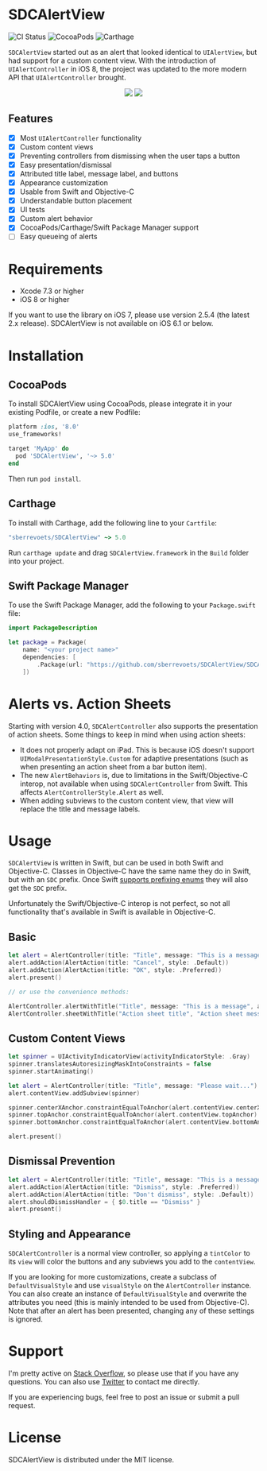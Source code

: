 # SDCAlertView

![CI Status](https://travis-ci.org/sberrevoets/SDCAlertView.svg?branch=master)
![CocoaPods](https://img.shields.io/cocoapods/v/SDCAlertView.svg)
![Carthage](https://img.shields.io/badge/Carthage-compatible-4BC51D.svg?style=flat)

`SDCAlertView` started out as an alert that looked identical to `UIAlertView`, but had support for a custom content view. With the introduction of `UIAlertController` in iOS 8, the project was updated to the more modern API that `UIAlertController` brought.

<div align="center">
    <img src="http://sberrevoets.github.io/SDCAlertView/ActionSheet.gif">
    <img src="http://sberrevoets.github.io/SDCAlertView/Alert.gif">
</div>

## Features

- [x] Most `UIAlertController` functionality
- [x] Custom content views
- [x] Preventing controllers from dismissing when the user taps a button
- [x] Easy presentation/dismissal
- [x] Attributed title label, message label, and buttons
- [x] Appearance customization
- [x] Usable from Swift and Objective-C
- [x] Understandable button placement
- [x] UI tests
- [x] Custom alert behavior
- [x] CocoaPods/Carthage/Swift Package Manager support
- [ ] Easy queueing of alerts

# Requirements

 - Xcode 7.3 or higher
 - iOS 8 or higher

If you want to use the library on iOS 7, please use version 2.5.4 (the latest 2.x release). SDCAlertView is not available on iOS 6.1 or below.

# Installation

## CocoaPods
To install SDCAlertView using CocoaPods, please integrate it in your existing Podfile, or create a new Podfile:

```ruby
platform :ios, '8.0'
use_frameworks!

target 'MyApp' do
  pod 'SDCAlertView', '~> 5.0'
end
```

Then run `pod install`.

## Carthage
To install with Carthage, add the following line to your `Cartfile`:

```ruby
"sberrevoets/SDCAlertView" ~> 5.0
```

Run `carthage update` and drag `SDCAlertView.framework` in the `Build` folder into your project.

## Swift Package Manager
To use the Swift Package Manager, add the following to your `Package.swift` file: 

```swift
import PackageDescription

let package = Package(
    name: "<your project name>"
    dependencies: [
        .Package(url: "https://github.com/sberrevoets/SDCAlertView/SDCAlertView.git", majorVersion: 4.0)
    ])
```

# Alerts vs. Action Sheets

Starting with version 4.0, `SDCAlertController` also supports the presentation of action sheets. Some things to keep in mind when using action sheets:

- It does not properly adapt on iPad. This is because iOS doesn't support `UIModalPresentationStyle.Custom` for adaptive presentations (such as when presenting an action sheet from a bar button item).
- The new `AlertBehaviors` is, due to limitations in the Swift/Objective-C interop, not available when using `SDCAlertController` from Swift. This affects `AlertControllerStyle.Alert` as well.
- When adding subviews to the custom content view, that view will replace the title and message labels.

# Usage
`SDCAlertView` is written in Swift, but can be used in both Swift and
Objective-C. Classes in Objective-C have the same name they do in Swift, but
with an `SDC` prefix. Once Swift [supports prefixing enums](https://github.com/apple/swift/pull/618) they will also get the `SDC` prefix.

Unfortunately the Swift/Objective-C interop is not perfect, so not all functionality that's available in Swift is available in Objective-C.
## Basic

```swift
let alert = AlertController(title: "Title", message: "This is a message", preferredStyle: .Alert)
alert.addAction(AlertAction(title: "Cancel", style: .Default))
alert.addAction(AlertAction(title: "OK", style: .Preferred))
alert.present()

// or use the convenience methods:

AlertController.alertWithTitle("Title", message: "This is a message", actionTitle: "OK")
AlertController.sheetWithTitle("Action sheet title", "Action sheet message", actions: ["OK", "Cancel"])
```

## Custom Content Views

```swift
let spinner = UIActivityIndicatorView(activityIndicatorStyle: .Gray)
spinner.translatesAutoresizingMaskIntoConstraints = false
spinner.startAnimating()

let alert = AlertController(title: "Title", message: "Please wait...")
alert.contentView.addSubview(spinner)

spinner.centerXAnchor.constraintEqualToAnchor(alert.contentView.centerXAnchor).active = true
spinner.topAnchor.constraintEqualToAnchor(alert.contentView.topAnchor).active = true
spinner.bottomAnchor.constraintEqualToAnchor(alert.contentView.bottomAnchor).active = true

alert.present()
```

## Dismissal Prevention

```swift
let alert = AlertController(title: "Title", message: "This is a message")
alert.addAction(AlertAction(title: "Dismiss", style: .Preferred))
alert.addAction(AlertAction(title: "Don't dismiss", style: .Default))
alert.shouldDismissHandler = { $0.title == "Dismiss" }
alert.present()
```

## Styling and Appearance

`SDCAlertController` is a normal view controller, so applying a `tintColor` to its `view` will color the buttons and any subviews you add to the `contentView`.

If you are looking for more customizations, create a subclass of `DefaultVisualStyle` and use `visualStyle` on the `AlertController` instance. You can also create an instance of `DefaultVisualStyle` and overwrite the attributes you need (this is mainly intended to be used from Objective-C). Note that after an alert has been presented, changing any of these settings is ignored.

# Support
I'm pretty active on [Stack Overflow](http://stackoverflow.com/users/751268/scott-berrevoets), so please use that if you have any questions. You can also use [Twitter](http://twitter.com/ScottBerrevoets) to contact me directly.

If you are experiencing bugs, feel free to post an issue or submit a pull request.

# License

SDCAlertView is distributed under the MIT license.
